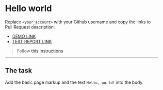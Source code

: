 # Hello world
Replace `<your_account>` with your Github username and copy the links to Pull Request description:
- [DEMO LINK](https://nikita-biriukov.github.io/layout_hello-world/)
- [TEST REPORT LINK](https://nikita-biriukov.github.io/layout_hello-world/report/html_report/)

> Follow [this instructions](https://mate-academy.github.io/layout_task-guideline/#how-to-solve-the-layout-tasks-on-github)
___

## The task
Add the basic page markup and the text `Hello, world!` into the body.
